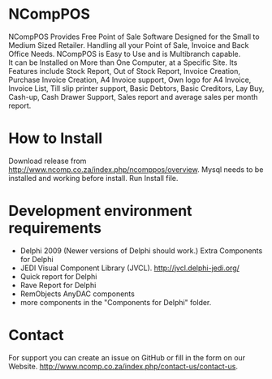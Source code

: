 # NCompPOS
NCompPOS Provides Free Point of Sale Software Designed for the Small to Medium Sized Retailer. 
Handling all your Point of Sale, Invoice and Back Office Needs. NCompPOS is Easy to Use and is Multibranch capable.  
It can be Installed on More than One Computer, at a Specific Site. 
Its Features include Stock Report, Out of Stock Report, Invoice Creation, Purchase Invoice Creation, A4 Invoice support, Own logo for A4 Invoice, Invoice List, Till slip printer support, Basic Debtors, Basic Creditors, Lay Buy, Cash-up, Cash Drawer Support, Sales report and average sales per month report.

# How to Install
Download release from http://www.ncomp.co.za/index.php/ncomppos/overview.
Mysql needs to be installed and working before install.
Run Install file.

# Development environment requirements
- Delphi 2009 (Newer versions of Delphi should work.)
Extra Components for Delphi
- JEDI Visual Component Library (JVCL). http://jvcl.delphi-jedi.org/
- Quick report for Delphi
- Rave Report for Delphi
- RemObjects AnyDAC components
- more components in the "Components for Delphi" folder.

# Contact
For support you can create an issue on GitHub or fill in the form on our Website.
http://www.ncomp.co.za/index.php/contact-us/contact-us.
